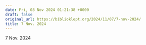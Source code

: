 ```yaml
---
date: Fri, 08 Nov 2024 01:21:38 +0000
draft: false
original_url: https://biblioklept.org/2024/11/07/7-nov-2024/
title: 7 Nov. 2024
---
```


7 Nov. 2024